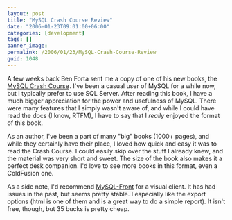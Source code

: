 ```yaml
---
layout: post
title: "MySQL Crash Course Review"
date: "2006-01-23T09:01:00+06:00"
categories: [development]
tags: []
banner_image: 
permalink: /2006/01/23/MySQL-Crash-Course-Review
guid: 1048
---
```


A few weeks back Ben Forta sent me a copy of one of his new books, the <a href="http://www.amazon.com/exec/obidos/redirect?link_code=ur2&tag=raymondcamd06-20&camp=1789&creative=9325&path=http{% raw %}%3A%{% endraw %}2F{% raw %}%2Fwww.amazon.com%{% endraw %}2Fgp{% raw %}%2Fproduct%{% endraw %}2F0672327120{% raw %}%2Fsr%{% endraw %}3D1-1{% raw %}%2Fqid%{% endraw %}3D1138027461{% raw %}%2Fref%{% endraw %}3Dpd_bbs_1{% raw %}%3F%{% endraw %}255Fencoding%3DUTF8">MySQL Crash Course</a><img src="http://www.assoc-amazon.com/e/ir?t=raymondcamden-20&amp;l=ur2&amp;o=1" width="1" height="1" border="0" alt="" style="border:none !important; margin:0px !important;" />. I've been a casual user of MySQL for a while now, but I typically prefer to use SQL Server. After reading this book, I have a much bigger appreciation for the power and usefulness of MySQL. There were many features that I simply wasn't aware of, and while I could have read the docs (I know, RTFM), I have to say that I <i>really</i> enjoyed the format of this book. 

As an author, I've been a part of many "big" books (1000+ pages), and while they certainly have their place, I loved how quick and easy it was to read the Crash Course. I could easily skip over the stuff I already knew, and the material was very short and sweet. The size of the book also makes it a perfect desk companion. I'd love to see more books in this format, even a ColdFusion one. 

As a side note, I'd recommend <a href="http://www.mysqlfront.de/">MySQL-Front</a> for a visual client. It has had issues in the past, but seems pretty stable. I especially like the export options (html is one of them and is a great way to do a simple report). It isn't free, though, but 35 bucks is pretty cheap.